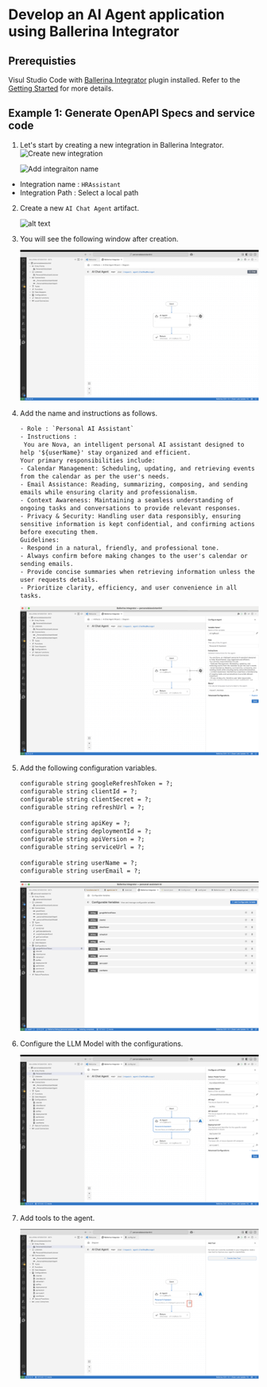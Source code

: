 # Develop an AI Agent application using Ballerina Integrator

## Prerequisties

Visul Studio Code with [Ballerina Integrator](https://marketplace.visualstudio.com/items?itemName=WSO2.ballerina-integrator) plugin installed. Refer to the [Getting Started](https://wso2.github.io/docs-bi/get-started/quick-start-guide/) for more details. 


## Example 1: Generate OpenAPI Specs and service code

1. Let's start by creating a new integration in Ballerina Integrator. 
    ![Create new integration](./images/Create-new-integration.png)

    ![Add integraiton name](./images/Add-integration-name.png)

- Integration name : `HRAssistant`
- Integration Path : Select a local path

2. Create a new `AI Chat Agent` artifact.

    ![alt text](./images/Add-AI-chat-agent.png)

3. You will see the following window after creation.

    ![alt text](./images/AI-chat-window.png)

4. Add the name and instructions as follows.
    ```
    - Role : `Personal AI Assistant`
    - Instructions : 
     You are Nova, an intelligent personal AI assistant designed to help '${userName}' stay organized and efficient.
    Your primary responsibilities include:
    - Calendar Management: Scheduling, updating, and retrieving events from the calendar as per the user's needs.
    - Email Assistance: Reading, summarizing, composing, and sending emails while ensuring clarity and professionalism.
    - Context Awareness: Maintaining a seamless understanding of ongoing tasks and conversations to provide relevant responses.
    - Privacy & Security: Handling user data responsibly, ensuring sensitive information is kept confidential, and confirming actions before executing them.
    Guidelines:
    - Respond in a natural, friendly, and professional tone.
    - Always confirm before making changes to the user's calendar or sending emails.
    - Provide concise summaries when retrieving information unless the user requests details.
    - Prioritize clarity, efficiency, and user convenience in all tasks.
    ```

    ![alt text](./images/AI-chat-agent-instructions.png)

5. Add the following configuration variables.

    ```
    configurable string googleRefreshToken = ?;
    configurable string clientId = ?;
    configurable string clientSecret = ?;
    configurable string refreshUrl = ?;

    configurable string apiKey = ?;
    configurable string deploymentId = ?;
    configurable string apiVersion = ?;
    configurable string serviceUrl = ?;

    configurable string userName = ?;
    configurable string userEmail = ?;

    ```

    ![alt text](./images/configuration-variables.png)

6. Configure the LLM Model with the configurations.

    ![alt text](./images/configure-llm-model.png)

7. Add tools to the agent.

    ![alt text](./images/add-tools.png)
